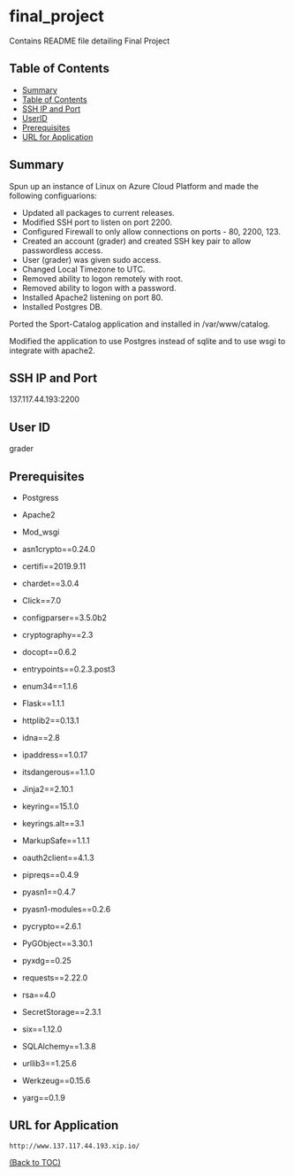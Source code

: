# final_project
Contains README file detailing Final Project

## Table of Contents

- [Summary](#Summary)
- [Table of Contents](#table-of-contents)
- [SSH IP and Port](#SSH-IP-and-Port)
- [UserID](#User-ID)
- [Prerequisites](#Prerequisites)
- [URL for Application](#URL-for-Application)

## Summary

Spun up an instance of Linux on Azure Cloud Platform and made the following configuarions:

- Updated all packages to current releases.
- Modified SSH port to listen on port 2200.
- Configured Firewall to only allow connections on ports - 80, 2200, 123.
- Created an account (grader) and created SSH key pair to allow passwordless access.
- User (grader) was given sudo access.
- Changed Local Timezone to UTC.
- Removed ability to logon remotely with root.
- Removed ability to logon with a password.
- Installed Apache2 listening on port 80.
- Installed Postgres DB.

Ported the Sport-Catalog application and installed in /var/www/catalog.

Modified the application to use Postgres instead of sqlite and to use wsgi to integrate with apache2.
     
     
## SSH IP and Port

137.117.44.193:2200

## User ID

grader

## Prerequisites

* Postgress
* Apache2
* Mod_wsgi

* asn1crypto==0.24.0
* certifi==2019.9.11
* chardet==3.0.4
* Click==7.0
* configparser==3.5.0b2
* cryptography==2.3
* docopt==0.6.2
* entrypoints==0.2.3.post3
* enum34==1.1.6
* Flask==1.1.1
* httplib2==0.13.1
* idna==2.8
* ipaddress==1.0.17
* itsdangerous==1.1.0
* Jinja2==2.10.1
* keyring==15.1.0
* keyrings.alt==3.1
* MarkupSafe==1.1.1
* oauth2client==4.1.3
* pipreqs==0.4.9
* pyasn1==0.4.7
* pyasn1-modules==0.2.6
* pycrypto==2.6.1
* PyGObject==3.30.1
* pyxdg==0.25
* requests==2.22.0
* rsa==4.0
* SecretStorage==2.3.1
* six==1.12.0
* SQLAlchemy==1.3.8
* urllib3==1.25.6
* Werkzeug==0.15.6
* yarg==0.1.9


## URL for Application

```
http://www.137.117.44.193.xip.io/
```


[(Back to TOC)](#table-of-contents)
